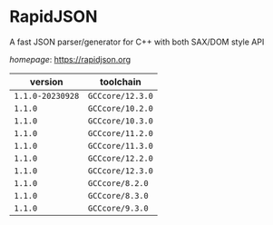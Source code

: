 # RapidJSON

A fast JSON parser/generator for C++ with both SAX/DOM style API

*homepage*: <https://rapidjson.org>

version | toolchain
--------|----------
``1.1.0-20230928`` | ``GCCcore/12.3.0``
``1.1.0`` | ``GCCcore/10.2.0``
``1.1.0`` | ``GCCcore/10.3.0``
``1.1.0`` | ``GCCcore/11.2.0``
``1.1.0`` | ``GCCcore/11.3.0``
``1.1.0`` | ``GCCcore/12.2.0``
``1.1.0`` | ``GCCcore/12.3.0``
``1.1.0`` | ``GCCcore/8.2.0``
``1.1.0`` | ``GCCcore/8.3.0``
``1.1.0`` | ``GCCcore/9.3.0``
